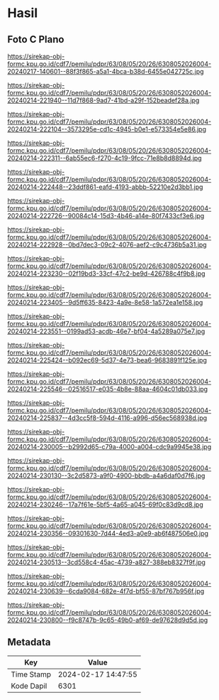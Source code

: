 # Hasil

## Foto C Plano

https://sirekap-obj-formc.kpu.go.id/cdf7/pemilu/pdpr/63/08/05/20/26/6308052026004-20240217-140601--88f3f865-a5a1-4bca-b38d-6455e042725c.jpg

https://sirekap-obj-formc.kpu.go.id/cdf7/pemilu/pdpr/63/08/05/20/26/6308052026004-20240214-221940--11d7f868-9ad7-41bd-a29f-152beadef28a.jpg

https://sirekap-obj-formc.kpu.go.id/cdf7/pemilu/pdpr/63/08/05/20/26/6308052026004-20240214-222104--3573295e-cd1c-4945-b0e1-e573354e5e86.jpg

https://sirekap-obj-formc.kpu.go.id/cdf7/pemilu/pdpr/63/08/05/20/26/6308052026004-20240214-222311--6ab55ec6-f270-4c19-9fcc-71e8b8d8894d.jpg

https://sirekap-obj-formc.kpu.go.id/cdf7/pemilu/pdpr/63/08/05/20/26/6308052026004-20240214-222448--23ddf861-eafd-4193-abbb-52210e2d3bb1.jpg

https://sirekap-obj-formc.kpu.go.id/cdf7/pemilu/pdpr/63/08/05/20/26/6308052026004-20240214-222726--90084c14-15d3-4b46-a14e-80f7433cf3e6.jpg

https://sirekap-obj-formc.kpu.go.id/cdf7/pemilu/pdpr/63/08/05/20/26/6308052026004-20240214-222928--0bd7dec3-09c2-4076-aef2-c9c4736b5a31.jpg

https://sirekap-obj-formc.kpu.go.id/cdf7/pemilu/pdpr/63/08/05/20/26/6308052026004-20240214-223230--02f19bd3-33cf-47c2-be9d-426788c4f9b8.jpg

https://sirekap-obj-formc.kpu.go.id/cdf7/pemilu/pdpr/63/08/05/20/26/6308052026004-20240214-223405--9d5ff635-8423-4a9e-8e58-1a572ea1e158.jpg

https://sirekap-obj-formc.kpu.go.id/cdf7/pemilu/pdpr/63/08/05/20/26/6308052026004-20240214-223551--0199ad53-acdb-46e7-bf04-4a5289a075e7.jpg

https://sirekap-obj-formc.kpu.go.id/cdf7/pemilu/pdpr/63/08/05/20/26/6308052026004-20240214-225424--b092ec69-5d37-4e73-bea6-9683891f125e.jpg

https://sirekap-obj-formc.kpu.go.id/cdf7/pemilu/pdpr/63/08/05/20/26/6308052026004-20240214-225546--02516517-e035-4b8e-88aa-4604c01db033.jpg

https://sirekap-obj-formc.kpu.go.id/cdf7/pemilu/pdpr/63/08/05/20/26/6308052026004-20240214-225837--4d3cc5f8-594d-4116-a996-d56ec568938d.jpg

https://sirekap-obj-formc.kpu.go.id/cdf7/pemilu/pdpr/63/08/05/20/26/6308052026004-20240214-230005--b2992d65-c79a-4000-a004-cdc9a9945e38.jpg

https://sirekap-obj-formc.kpu.go.id/cdf7/pemilu/pdpr/63/08/05/20/26/6308052026004-20240214-230130--3c2d5873-a9f0-4900-bbdb-a4a6daf0d7f6.jpg

https://sirekap-obj-formc.kpu.go.id/cdf7/pemilu/pdpr/63/08/05/20/26/6308052026004-20240214-230246--17a7f61e-5bf5-4a65-a045-69f0c83d9cd8.jpg

https://sirekap-obj-formc.kpu.go.id/cdf7/pemilu/pdpr/63/08/05/20/26/6308052026004-20240214-230356--09301630-7d44-4ed3-a0e9-ab6f487506e0.jpg

https://sirekap-obj-formc.kpu.go.id/cdf7/pemilu/pdpr/63/08/05/20/26/6308052026004-20240214-230513--3cd558c4-45ac-4739-a827-388eb8327f9f.jpg

https://sirekap-obj-formc.kpu.go.id/cdf7/pemilu/pdpr/63/08/05/20/26/6308052026004-20240214-230639--6cda9084-682e-4f7d-bf55-87bf767b956f.jpg

https://sirekap-obj-formc.kpu.go.id/cdf7/pemilu/pdpr/63/08/05/20/26/6308052026004-20240214-230800--f9c8747b-9c65-49b0-af69-de97628d9d5d.jpg


## Metadata

| Key        | Value               |
| ---------- | ------------------- |
| Time Stamp | 2024-02-17 14:47:55 |
| Kode Dapil | 6301                |



